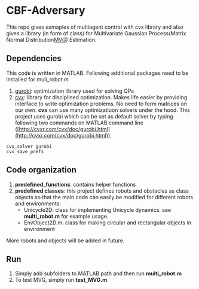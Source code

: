 # CBF-Adversary
This repo gives exmaples of multiagent control with cvx library and also gives a library (in form of class) for Multivariate Gaussian Process(Matrix Normal Distribution[MVG](https://en.wikipedia.org/wiki/Matrix_normal_distribution)) Estimation.

## Dependencies
This code is written in MATLAB. Following additional packages need to be installed for muli_robot.m
1. [gurobi](https://www.gurobi.com/documentation/9.1/quickstart_mac/software_installation_guid.html): optimization library used for solving QPs
2. [cvx](http://cvxr.com/cvx/): library for disciplined optimization. Makes life easier by providing interface to write optimization problems. No need to form matrices on our own. **cvx** can use many optimizatiuon solvers under the hood. This project uses gurobi which can be set as default solver by typing following two commands on MATLAB command line ([http://cvxr.com/cvx/doc/gurobi.html](http://cvxr.com/cvx/doc/gurobi.html)):
```
cvx_solver gurobi
cvx_save_prefs
```

## Code organization
1. **predefined_functions**: contains helper functions
2. **predefined classes**: this project defines robots and obstacles as class objects so that the main code can easily be modified for different robots and environments:
      * Unicycle2D: class for implementing Unicycle dynamics. see **multi_robot.m** for example usage.
      * EnvObject2D.m: class for making circular and rectangular objects in environment
      
       

More robots and objects will be added in future.

## Run
1. Simply add subfolders to MATLAB path and then run **multi_robot.m**
2. To test MVG, simply run **test_MVG.m**
